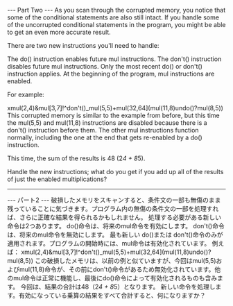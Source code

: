 --- Part Two ---
As you scan through the corrupted memory, you notice that some of the conditional statements are also still intact. If you handle some of the uncorrupted conditional statements in the program, you might be able to get an even more accurate result.

There are two new instructions you'll need to handle:

The do() instruction enables future mul instructions.
The don't() instruction disables future mul instructions.
Only the most recent do() or don't() instruction applies. At the beginning of the program, mul instructions are enabled.

For example:

xmul(2,4)&mul[3,7]!^don't()_mul(5,5)+mul(32,64](mul(11,8)undo()?mul(8,5))
This corrupted memory is similar to the example from before, but this time the mul(5,5) and mul(11,8) instructions are disabled because there is a don't() instruction before them. The other mul instructions function normally, including the one at the end that gets re-enabled by a do() instruction.

This time, the sum of the results is 48 (2*4 + 8*5).

Handle the new instructions; what do you get if you add up all of the results of just the enabled multiplications?

-------------------------------------
--- パート2 ---
破損したメモリをスキャンすると、条件文の一部も無傷のまま残っていることに気づきます。プログラム内の無傷の条件文の一部を処理すれば、さらに正確な結果を得られるかもしれません。
処理する必要がある新しい命令は2つあります。
do()命令は、将来のmul命令を有効にします。
don't()命令は、将来のmul命令を無効にします。
最も新しい do()または don't()命令のみが適用されます。プログラムの開始時には、mul命令は有効化されています。
例えば：
xmul(2,4)&mul[3,7]!^don't()_mul(5,5)+mul(32,64](mul(11,8)undo()?mul(8,5))
この破損したメモリは、以前の例と似ていますが、今回はmul(5,5)およびmul(11,8)命令が、その前にdon't()命令があるため無効化されています。他のmul命令は正常に機能し、最後にdo()命令によって有効化されるものも含みます。
今回は、結果の合計は48（2*4 + 8*5）となります。
新しい命令を処理します。有効になっている乗算の結果をすべて合計すると、何になりますか？